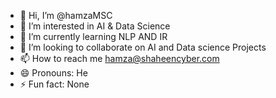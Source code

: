 - 👋 Hi, I’m @hamzaMSC
- 👀 I’m interested in AI & Data Science 
- 🌱 I’m currently learning NLP AND IR
- 💞️ I’m looking to collaborate on  AI and Data science Projects
- 📫 How to reach me hamza@shaheencyber.com
- 😄 Pronouns: He
- ⚡ Fun fact: None

<!---
hamzaMSC/hamzaMSC is a ✨ special ✨ repository because its `README.md` (this file) appears on your GitHub profile.
You can click the Preview link to take a look at your changes.
--->
